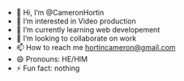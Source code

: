 - 👋 Hi, I’m @CameronHortin
- 👀 I’m interested in Video production
- 🌱 I’m currently learning web developement
- 💞️ I’m looking to collaborate on work
- 📫 How to reach me hortincameron@gmail.com
- 😄 Pronouns: HE/HIM
- ⚡ Fun fact: nothing

<!---
CameronHortin/CameronHortin is a ✨ special ✨ repository because its `README.md` (this file) appears on your GitHub profile.
You can click the Preview link to take a look at your changes.
--->
